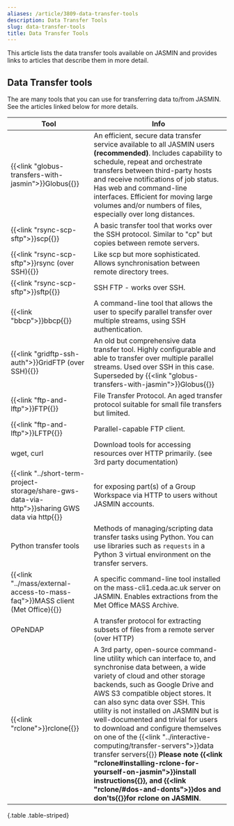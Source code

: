 ```yaml
---
aliases: /article/3809-data-transfer-tools
description: Data Transfer Tools
slug: data-transfer-tools
title: Data Transfer Tools
---
```


This article lists the data transfer tools available on JASMIN and provides
links to articles that describe them in more detail.

## Data Transfer tools

The are many tools that you can use for transferring data to/from JASMIN. See
the articles linked below for more details.

Tool | Info
---|---
{{<link "globus-transfers-with-jasmin">}}Globus{{</link>}} | An efficient, secure data transfer service available to all JASMIN users **(recommended)**. Includes capability to schedule, repeat and orchestrate transfers between third-party hosts and receive notifications of job status. Has web and command-line interfaces. Efficient for moving large volumes and/or numbers of files, especially over long distances.
{{<link "rsync-scp-sftp">}}scp{{</link>}} |  A basic transfer tool that works over the SSH protocol. Similar to "cp" but copies between remote servers.  
{{<link "rsync-scp-sftp">}}rsync (over SSH){{</link>}} |  Like scp but more sophisticated. Allows synchronisation between remote directory trees.  
{{<link "rsync-scp-sftp">}}sftp{{</link>}} |  SSH FTP - works over SSH.  
{{<link "bbcp">}}bbcp{{</link>}} |  A command-line tool that allows the user to specify parallel transfer over multiple streams, using SSH authentication.
{{<link "gridftp-ssh-auth">}}GridFTP (over SSH){{</link>}} |  An old but comprehensive data transfer tool. Highly configurable and able to transfer over multiple parallel streams. Used over SSH in this case. Superseded by {{<link "globus-transfers-with-jasmin">}}Globus{{</link>}}
{{<link "ftp-and-lftp">}}FTP{{</link>}} |  File Transfer Protocol. An aged transfer protocol suitable for small file transfers but limited.
{{<link "ftp-and-lftp">}}LFTP{{</link>}} |  Parallel-capable FTP client.
wget, curl  |  Download tools for accessing resources over HTTP primarily. (see 3rd party documentation)
{{<link "../short-term-project-storage/share-gws-data-via-http">}}sharing GWS data via http{{</link>}} | for exposing part(s) of a Group Workspace via HTTP to users without JASMIN accounts.
Python transfer tools  |  Methods of managing/scripting data transfer tasks using Python. You can use libraries such as `requests` in a Python 3 virtual environment on the transfer servers.  
{{<link "../mass/external-access-to-mass-faq">}}MASS client (Met Office){{</link>}}|  A specific command-line tool installed on the mass-cli1.ceda.ac.uk server on JASMIN. Enables extractions from the Met Office MASS Archive.
OPeNDAP  |  A transfer protocol for extracting subsets of files from a remote server (over HTTP)
{{<link "rclone">}}rclone{{</link>}} |  A 3rd party, open-source command-line utility which can interface to, and synchronise data between, a wide variety of cloud and other storage backends, such as Google Drive and AWS S3 compatible object stores. It can also sync data over SSH.   This utility is not installed on JASMIN but is well-documented and trivial for users to download and configure themselves on one of the {{<link "../interactive-computing/transfer-servers">}}data transfer servers{{</link>}} **Please note {{<link "rclone#installing-rclone-for-yourself-on-jasmin">}}install instructions{{</link>}}, and {{<link "rclone/#dos-and-donts">}}dos and don'ts{{</link>}}for rclone on JASMIN**.
{.table .table-striped}
